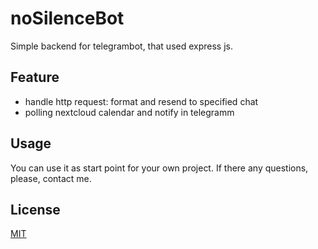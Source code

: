 # noSilenceBot

Simple backend for telegrambot, that used express js.


## Feature

* handle http request: format and resend to specified chat
* polling nextcloud calendar and notify in telegramm


## Usage

You can use it as start point for your own project.
If there any questions, please, contact me.


## License
[MIT](https://choosealicense.com/licenses/mit/)

